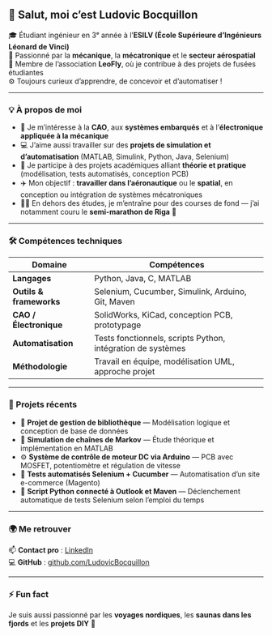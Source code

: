 ## 💫 Salut, moi c’est **Ludovic Bocquillon**

🎓 Étudiant ingénieur en 3ᵉ année à l’**ESILV (École Supérieure d’Ingénieurs Léonard de Vinci)**  
🚀 Passionné par la **mécanique**, la **mécatronique** et le **secteur aérospatial**  
🧠 Membre de l’association **LeoFly**, où je contribue à des projets de fusées étudiantes  
⚙️ Toujours curieux d’apprendre, de concevoir et d’automatiser !

---

### 💡 À propos de moi

- 🔧 Je m’intéresse à la **CAO**, aux **systèmes embarqués** et à l’**électronique appliquée à la mécanique**
- 💻 J’aime aussi travailler sur des **projets de simulation et d’automatisation** (MATLAB, Simulink, Python, Java, Selenium)
- 🧩 Je participe à des projets académiques alliant **théorie et pratique** (modélisation, tests automatisés, conception PCB)
- ✈️ Mon objectif : **travailler dans l’aéronautique** ou le **spatial**, en conception ou intégration de systèmes mécatroniques
- 🏃‍♂️ En dehors des études, je m’entraîne pour des courses de fond — j’ai notamment couru le **semi-marathon de Riga** 🏅

---

### 🛠️ Compétences techniques

| Domaine | Compétences |
|----------|-------------|
| **Langages** | Python, Java, C, MATLAB |
| **Outils & frameworks** | Selenium, Cucumber, Simulink, Arduino, Git, Maven |
| **CAO / Électronique** | SolidWorks, KiCad, conception PCB, prototypage |
| **Automatisation** | Tests fonctionnels, scripts Python, intégration de systèmes |
| **Méthodologie** | Travail en équipe, modélisation UML, approche projet |

---

### 📘 Projets récents

- 🧩 **Projet de gestion de bibliothèque** — Modélisation logique et conception de base de données  
- 🧠 **Simulation de chaînes de Markov** — Étude théorique et implémentation en MATLAB  
- ⚙️ **Système de contrôle de moteur DC via Arduino** — PCB avec MOSFET, potentiomètre et régulation de vitesse  
- 🧪 **Tests automatisés Selenium + Cucumber** — Automatisation d’un site e-commerce (Magento)  
- 🔁 **Script Python connecté à Outlook et Maven** — Déclenchement automatique de tests Selenium selon l’emploi du temps  

---

### 🌍 Me retrouver

📫 **Contact pro** : [LinkedIn](https://www.linkedin.com/in/ludovic-bocquillon)  
💻 **GitHub** : [github.com/LudovicBocquillon](https://github.com/LudovicBocquillon)

---

### ⚡ Fun fact
Je suis aussi passionné par les **voyages nordiques**, les **saunas dans les fjords** et les **projets DIY** 🔧

